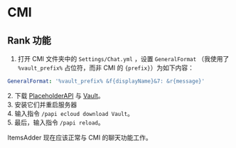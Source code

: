 # CMI
## Rank 功能

1. 打开 CMI 文件夹中的 `Settings/Chat.yml` ，设置 `GeneralFormat` （我使用了 `%vault_prefix%` 占位符，而非 CMI 的 `{prefix}`）为如下内容：

```yaml
GeneralFormat: '%vault_prefix% &f{displayName}&7: &r{message}'
```

2\. 下载 [PlaceholderAPI](https://www.spigotmc.org/resources/placeholderapi.6245/) 与 [Vault](https://github.com/MilkBowl/Vault/releases/latest)。\
3\. 安装它们并重启服务器\
4\. 输入指令 `/papi ecloud download Vault`。\
5\. 最后，输入指令 `/papi reload`。

ItemsAdder 现在应该正常与 CMI 的聊天功能工作。
